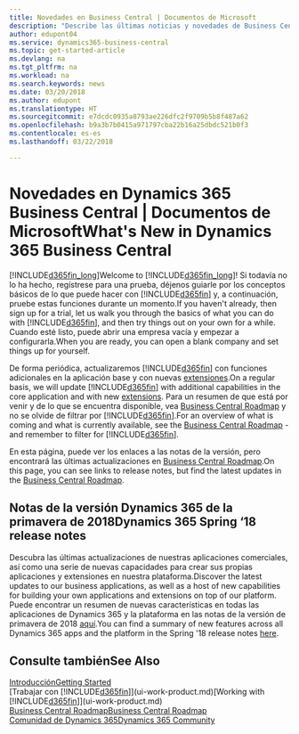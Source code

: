 ```yaml
---
title: Novedades en Business Central | Documentos de Microsoft
description: "Describe las últimas noticias y novedades de Business Central."
author: edupont04
ms.service: dynamics365-business-central
ms.topic: get-started-article
ms.devlang: na
ms.tgt_pltfrm: na
ms.workload: na
ms.search.keywords: news
ms.date: 03/20/2018
ms.author: edupont
ms.translationtype: HT
ms.sourcegitcommit: e7dcdc0935a8793ae226dfc2f9709b5b8f487a62
ms.openlocfilehash: b9a3b7b0415a971797cba22b16a25dbdc521b0f3
ms.contentlocale: es-es
ms.lasthandoff: 03/22/2018

---
```

# <a name="whats-new-in-dynamics-365-business-central"></a><span data-ttu-id="38747-103">Novedades en Dynamics 365 Business Central | Documentos de Microsoft</span><span class="sxs-lookup"><span data-stu-id="38747-103">What's New in Dynamics 365 Business Central</span></span>
<span data-ttu-id="38747-104">[!INCLUDE[d365fin_long](includes/d365fin_long_md.md)]</span><span class="sxs-lookup"><span data-stu-id="38747-104">Welcome to [!INCLUDE[d365fin_long](includes/d365fin_long_md.md)]!</span></span> <span data-ttu-id="38747-105">Si todavía no lo ha hecho, regístrese para una prueba, déjenos guiarle por los conceptos básicos de lo que puede hacer con [!INCLUDE[d365fin](includes/d365fin_md.md)] y, a continuación, pruebe estas funciones durante un momento.</span><span class="sxs-lookup"><span data-stu-id="38747-105">If you haven't already, then sign up for a trial, let us walk you through the basics of what you can do with [!INCLUDE[d365fin](includes/d365fin_md.md)], and then try things out on your own for a while.</span></span> <span data-ttu-id="38747-106">Cuando esté listo, puede abrir una empresa vacía y empezar a configurarla.</span><span class="sxs-lookup"><span data-stu-id="38747-106">When you are ready, you can open a blank company and set things up for yourself.</span></span>  

<span data-ttu-id="38747-107">De forma periódica, actualizaremos [!INCLUDE[d365fin](includes/d365fin_md.md)] con funciones adicionales en la aplicación base y con nuevas [extensiones](ui-extensions.md).</span><span class="sxs-lookup"><span data-stu-id="38747-107">On a regular basis, we will update [!INCLUDE[d365fin](includes/d365fin_md.md)] with additional capabilities in the core application and with new [extensions](ui-extensions.md).</span></span> <span data-ttu-id="38747-108">Para un resumen de que está por venir y de lo que se encuentra disponible, vea [Business Central Roadmap](https://roadmap.dynamics.com/) y no se olvide de filtrar por [!INCLUDE[d365fin](includes/d365fin_md.md)].</span><span class="sxs-lookup"><span data-stu-id="38747-108">For an overview of what is coming and what is currently available, see the [Business Central Roadmap](https://roadmap.dynamics.com/) - and remember to filter for [!INCLUDE[d365fin](includes/d365fin_md.md)].</span></span>  

<span data-ttu-id="38747-109">En esta página, puede ver los enlaces a las notas de la versión, pero encontrará las últimas actualizaciones en [Business Central Roadmap](https://roadmap.dynamics.com/).</span><span class="sxs-lookup"><span data-stu-id="38747-109">On this page, you can see links to release notes, but find the latest updates in the [Business Central Roadmap](https://roadmap.dynamics.com/).</span></span>

## <a name="dynamics-365-spring-18-release-notes"></a><span data-ttu-id="38747-110">Notas de la versión Dynamics 365 de la primavera de 2018</span><span class="sxs-lookup"><span data-stu-id="38747-110">Dynamics 365 Spring ‘18 release notes</span></span>
<span data-ttu-id="38747-111">Descubra las últimas actualizaciones de nuestras aplicaciones comerciales, así como una serie de nuevas capacidades para crear sus propias aplicaciones y extensiones en nuestra plataforma.</span><span class="sxs-lookup"><span data-stu-id="38747-111">Discover the latest updates to our business applications, as well as a host of new capabilities for building your own applications and extensions on top of our platform.</span></span> <span data-ttu-id="38747-112">Puede encontrar un resumen de nuevas características en todas las aplicaciones de Dynamics 365 y la plataforma en las notas de la versión de primavera de 2018 [aquí](https://aka.ms/businessappsreleasenotes).</span><span class="sxs-lookup"><span data-stu-id="38747-112">You can find a summary of new features across all Dynamics 365 apps and the platform in the Spring '18 release notes [here](https://aka.ms/businessappsreleasenotes).</span></span>


## <a name="see-also"></a><span data-ttu-id="38747-113">Consulte también</span><span class="sxs-lookup"><span data-stu-id="38747-113">See Also</span></span>
[<span data-ttu-id="38747-114">Introducción</span><span class="sxs-lookup"><span data-stu-id="38747-114">Getting Started</span></span>](product-get-started.md)  
<span data-ttu-id="38747-115">[Trabajar con [!INCLUDE[d365fin](includes/d365fin_md.md)]](ui-work-product.md)</span><span class="sxs-lookup"><span data-stu-id="38747-115">[Working with [!INCLUDE[d365fin](includes/d365fin_md.md)]](ui-work-product.md)</span></span>  
[<span data-ttu-id="38747-116">Business Central Roadmap</span><span class="sxs-lookup"><span data-stu-id="38747-116">Business Central Roadmap</span></span>](https://roadmap.dynamics.com/)  
[<span data-ttu-id="38747-117">Comunidad de Dynamics 365</span><span class="sxs-lookup"><span data-stu-id="38747-117">Dynamics 365 Community</span></span>](https://community.dynamics.com/business/)  

